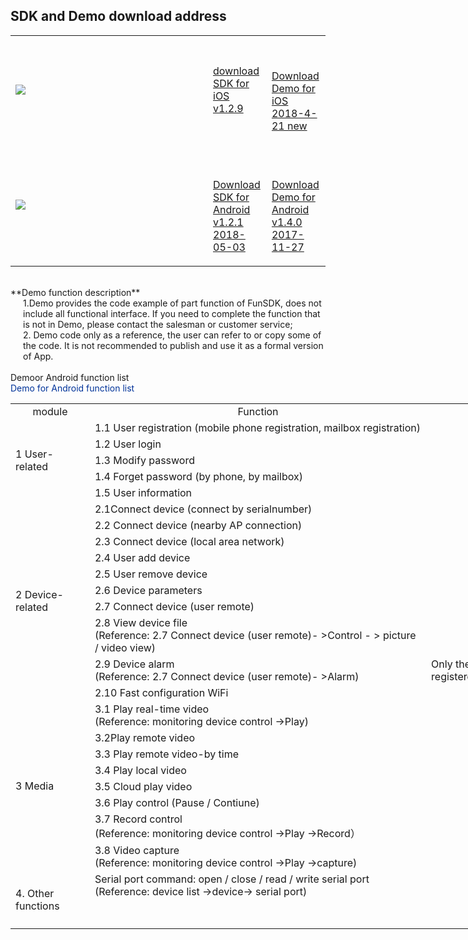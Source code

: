 ## SDK and Demo download address

<table id="table1">
<tr><td style="width:300px;">

<img src="http://open.xmeye.net/upload/image/20160516/1463375682024076806.png">

</td><td>

<a href="http://xmopen.ks3-cn-beijing.ksyun.com/funsdk/ios/FunSDK.framework_IOS_ForCustom_V1.2.9_180329.zip">

download SDK for iOS v1.2.9

</a>

</td><td>


<a href="http://xmopen.ks3-cn-beijing.ksyun.com/funsdk/ios/FunSDKDemo_IOS_V2.3.1_20180421.zip"><br/>

Download Demo for iOS 2018-4-21 new

</a>

</td></tr>

<tr><td>

<img src="http://open.xmeye.net/upload/image/20160516/1463375687266037320.png"><br/>

</td><td>

<a href="http://xmopen.ks3-cn-beijing.ksyun.com/funsdk/android/FunSDKLibs_ReleaseV1.2.1_20180503.zip"><br/>

Download SDK   for Android v1.2.1 2018-05-03

</a>

</td><td>

<a href="http://xmopen.ks3-cn-beijing.ksyun.com/funsdk/android/FunSDKDemo_v1.4.0_20171127.zip"><br/>

 Download Demo for Android v1.4.0 2017-11-27

</a> 

</td></tr>

</table>
<br/>
**Demo function description**
<div style="margin-left:20px;">
    1.Demo provides the code example of part function of FunSDK, does not include all functional interface. If you need to complete the function that is not in Demo, please contact the salesman or customer service;<br/>
    2. Demo code only as a reference, the user can refer to or copy some of the code. It is not recommended to publish and use it as a formal version of App.<br/>
</div>
<br/>
Demoor Android function list        <br/>
<style>
	#table2{
		width:1000px;
		border-collapse:collapse;
	}
	#table2 tr{
		text-align:left;
	}
</style>
<div>
<label style="color:#039">Demo for Android function list</label>
<table id="table2">
<tr style="text-align:center"><td>module</td><td>Function</td><td>Description</td></tr>
<tr><td rowspan="5">1 User-related</td><td>1.1 User registration (mobile phone   registration, mailbox registration)
</td><td> </td></tr>
<tr><td>1.2 User login</td><td> </td></tr>
<tr><td>1.3 Modify password</td><td></td></tr>
<tr><td>1.4 Forget password (by phone, by   mailbox)</td><td></td></tr>
<tr><td>1.5 User information</td><td></td></tr>
<tr><td rowspan="10">2 Device-related</td><td>2.1Connect device (connect by serialnumber)</td><td>  </td></tr>
<tr><td>2.2 Connect device (nearby AP connection)</td><td>  </td></tr>
<tr><td>2.3 Connect device (local area network)</td><td>  </td></tr>
<tr><td>2.4 User add device</td><td>  </td></tr>
<tr><td>2.5 User remove device</td><td>  </td></tr>
<tr><td>2.6 Device parameters</td><td>  </td></tr>
<tr><td>2.7 Connect device (user remote)</td><td>  </td></tr>
<tr><td>2.8 View device file<br/>
(Reference: 2.7 Connect device (user remote)- >Control   - > picture / video view)</td><td>  </td></tr>
<tr><td>2.9 Device alarm<br/>
(Reference: 2.7 Connect device (user remote)- >Alarm)</td>
<td> Only the device that added to the   registered users is available</td></tr>
<tr><td>2.10 Fast configuration WiFi</td><td>  </td></tr>
<tr><td rowspan="8">3 Media</td><td>3.1 Play real-time video<br/>
(Reference: monitoring device   control ->Play)</td><td>  </td></tr></tr>
<tr><td>3.2Play remote video</td><td>  </td></tr>
<tr><td>3.3 Play remote video-by time</td><td>  </td></tr>
<tr><td>3.4 Play local video</td><td>  </td></tr>
<tr><td>3.5 Cloud play video</td><td>  </td></tr>
<tr><td>3.6 Play control (Pause / Contiune)</td><td>  </td></tr>
<tr><td>3.7 Record control<br/>
(Reference: monitoring device   control ->Play ->Record）</td><td>  </td></tr>
<tr><td>3.8 Video capture<br/>
(Reference: monitoring device control ->Play ->capture)</td><td>  </td></tr>
<tr><td rowspan="2">4. Other functions</td><td>Serial port command: open / close / read / write serial   port (Reference: device list ->device-> serial port)
</td><td>  </td></tr>
<tr><td>     </td><td>  <br/><br/></td><tr>
</table>
</div>
